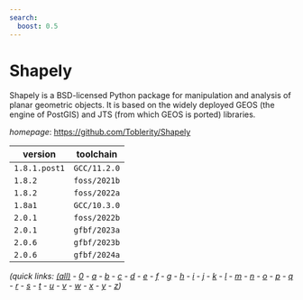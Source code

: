 ```yaml
---
search:
  boost: 0.5
---
```

# Shapely

Shapely is a BSD-licensed Python package for manipulation and analysis of planar geometric objects. It is based on the widely deployed GEOS (the engine of PostGIS) and JTS (from which GEOS is ported) libraries.

*homepage*: <https://github.com/Toblerity/Shapely>

version | toolchain
--------|----------
``1.8.1.post1`` | ``GCC/11.2.0``
``1.8.2`` | ``foss/2021b``
``1.8.2`` | ``foss/2022a``
``1.8a1`` | ``GCC/10.3.0``
``2.0.1`` | ``foss/2022b``
``2.0.1`` | ``gfbf/2023a``
``2.0.6`` | ``gfbf/2023b``
``2.0.6`` | ``gfbf/2024a``


*(quick links: [(all)](../index.md) - [0](../0/index.md) - [a](../a/index.md) - [b](../b/index.md) - [c](../c/index.md) - [d](../d/index.md) - [e](../e/index.md) - [f](../f/index.md) - [g](../g/index.md) - [h](../h/index.md) - [i](../i/index.md) - [j](../j/index.md) - [k](../k/index.md) - [l](../l/index.md) - [m](../m/index.md) - [n](../n/index.md) - [o](../o/index.md) - [p](../p/index.md) - [q](../q/index.md) - [r](../r/index.md) - [s](../s/index.md) - [t](../t/index.md) - [u](../u/index.md) - [v](../v/index.md) - [w](../w/index.md) - [x](../x/index.md) - [y](../y/index.md) - [z](../z/index.md))*

